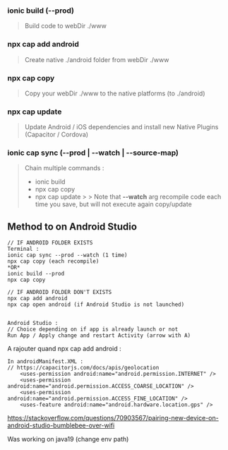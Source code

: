 ### ionic build (--prod)

> Build code to webDir ./www

### npx cap add android

> Create native ./android folder from webDir ./www

### npx cap copy

> Copy your webDir ./www to the native platforms (to ./android)

### npx cap update

> Update Android / iOS dependencies and install new Native Plugins (Capacitor / Cordova)

### ionic cap sync (--prod | --watch | --source-map)

> Chain multiple commands :
>
> - ionic build
> - npx cap copy
> - npx cap update
    >   > Note that **--watch** arg recompile code each time you save, but will not execute again copy/update

## Method to on Android Studio

```
// IF ANDROID FOLDER EXISTS
Terminal :
ionic cap sync --prod --watch (1 time)
npx cap copy (each recompile)
*OR*
ionic build --prod
npx cap copy

// IF ANDROID FOLDER DON'T EXISTS
npx cap add android
npx cap open android (if Android Studio is not launched)


Android Studio :
// Choice depending on if app is already launch or not
Run App / Apply change and restart Activity (arrow with A)
```

A rajouter quand npx cap add android :

```
In androidManifest.XML :
// https://capacitorjs.com/docs/apis/geolocation
    <uses-permission android:name="android.permission.INTERNET" />
    <uses-permission android:name="android.permission.ACCESS_COARSE_LOCATION" />
    <uses-permission android:name="android.permission.ACCESS_FINE_LOCATION" />
    <uses-feature android:name="android.hardware.location.gps" />
```

https://stackoverflow.com/questions/70903567/pairing-new-device-on-android-studio-bumblebee-over-wifi

Was working on java19 (change env path)
